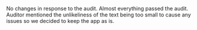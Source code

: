 No changes in response to the audit. Almost everything passed the audit. Auditor mentioned the unlikeliness of the text being too small to cause any issues so we decided to keep the app as is.